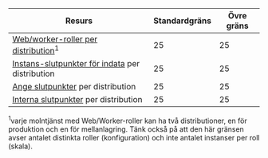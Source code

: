 | Resurs | Standardgräns | Övre gräns |
| --- | --- | --- |
| [Web/worker-roller per distribution](../articles/cloud-services/cloud-services-choose-me.md)<sup>1</sup> |25 |25 |
| [Instans-slutpunkter för indata](https://msdn.microsoft.com/library/gg557552.aspx#InstanceInputEndpoint) per distribution |25 |25 |
| [Ange slutpunkter](https://msdn.microsoft.com/library/gg557552.aspx#InputEndpoint) per distribution |25 |25 |
| [Interna slutpunkter](https://msdn.microsoft.com/library/gg557552.aspx#InternalEndpoint) per distribution |25 |25 |

<sup>1</sup>varje molntjänst med Web/Worker-roller kan ha två distributioner, en för produktion och en för mellanlagring. Tänk också på att den här gränsen avser antalet distinkta roller (konfiguration) och inte antalet instanser per roll (skala).

